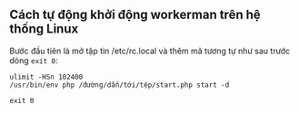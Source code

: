 ## Cách tự động khởi động workerman trên hệ thống Linux

Bước đầu tiên là mở tập tin /etc/rc.local và thêm mã tương tự như sau trước dòng ```exit 0```:

```
ulimit -HSn 102400
/usr/bin/env php /đường/dẫn/tới/tệp/start.php start -d

exit 0
```
